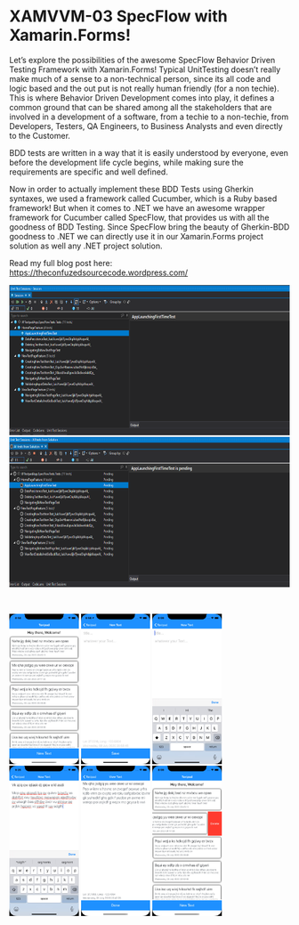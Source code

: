 # XAMVVM-03 SpecFlow with Xamarin.Forms!

Let’s explore the possibilities of the awesome SpecFlow Behavior Driven Testing Framework with Xamarin.Forms! 
Typical UnitTesting doesn’t really make much of a sense to a non-technical person, since its all code and logic based and the out put is not really human friendly (for a non techie). This is where Behavior Driven Development comes into play, it defines a common ground that can be shared among all the stakeholders that are involved in a development of a software, from a techie to a non-techie, from Developers, Testers, QA Engineers, to Business Analysts and even directly to the Customer.

BDD tests are written in a way that it is easily understood by everyone, even before the development life cycle begins, while making sure the requirements are specific and well defined.
 
Now in order to actually implement these BDD Tests using Gherkin syntaxes, we used a framework called Cucumber, which is a Ruby based framework! But when it comes to .NET we have an awesome wrapper framework for Cucumber called SpecFlow, that provides us with all the goodness of BDD Testing.
Since SpecFlow bring the beauty of Gherkin-BDD  goodness to .NET we can directly use it in our Xamarin.Forms project solution as well any .NET project solution.

Read my full blog post here:
https://theconfuzedsourcecode.wordpress.com/

<img src="https://github.com/UdaraAlwis/XAMVVM-Playground/blob/master/XFWithSpecflow/screenshots/Discovered Test Session.png"  height="270" /> <img src="https://github.com/UdaraAlwis/XAMVVM-Playground/blob/master/XFWithSpecflow/screenshots/Running SpecFlow Tests in Xamarin.Forms Results.gif"  height="270" />

<br />

<img src="https://github.com/UdaraAlwis/XAMVVM-Playground/blob/master/XFWithSpecflow/screenshots/Features/XFWithSpecflow 1 iOS.png"  height="270" /> <img src="https://github.com/UdaraAlwis/XAMVVM-Playground/blob/master/XFWithSpecflow/screenshots/Features/XFWithSpecflow 2 iOS.png"  height="270" /> <img src="https://github.com/UdaraAlwis/XAMVVM-Playground/blob/master/XFWithSpecflow/screenshots/Features/XFWithSpecflow 3 iOS.png"  height="270" /> <img src="https://github.com/UdaraAlwis/XAMVVM-Playground/blob/master/XFWithSpecflow/screenshots/Features/XFWithSpecflow 4 iOS.png"  height="270" /> <img src="https://github.com/UdaraAlwis/XAMVVM-Playground/blob/master/XFWithSpecflow/screenshots/Features/XFWithSpecflow 5 iOS.png"  height="270" /> <img src="https://github.com/UdaraAlwis/XAMVVM-Playground/blob/master/XFWithSpecflow/screenshots/Features/XFWithSpecflow 6 iOS.png"  height="270" />